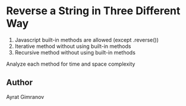 # Reverse a String in Three Different Way

1. Javascript built-in methods are allowed (except .reverse())
2. Iterative method without using built-in methods
3. Recursive method without using built-in methods

Analyze each method for time and space complexity

## Author

Ayrat Gimranov